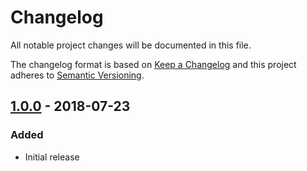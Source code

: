 # Changelog

All notable project changes will be documented in this file.

The changelog format is based on [Keep a Changelog](http://keepachangelog.com/en/1.0.0/) and this project adheres to [Semantic Versioning](http://semver.org/spec/v2.0.0.html).

## [1.0.0](https://github.com/imliam/php-nhs-number/releases/tag/v1.0.0) - 2018-07-23

### Added
- Initial release
